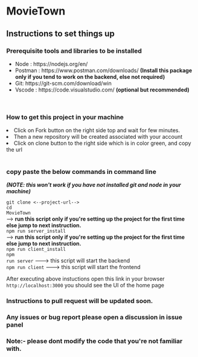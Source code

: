 # MovieTown

## Instructions to set things up

### Prerequisite tools and libraries to be installed

<ul>
  <li>Node : https://nodejs.org/en/</li>
  <li>Postman : https://www.postman.com/downloads/ <b>(Install this package only if you tend to work on the backend, else not required)</b></li>
  <li>Git: https://git-scm.com/download/win</li>
  <li>Vscode : https://code.visualstudio.com/   <b>(optional but recommended)</b></li> 
</ul>
<br>

### How to get this project in your machine

<li>Click on Fork button on the right side top and wait for few minutes.</li>
<li>Then a new repository will be created associated with your account</li>
<li>Click on clone button to the right side which is in color green, and copy the url</li><br>

### copy paste the below commands in command line

<b><i>(NOTE: this won't work if you have not installed git and node in your machine)</i></b>

<code>git clone <--project-url--></code><br>
<code>cd MovieTown</code><br>
  --> <b>run this script only if you're setting up the project for the first time else jump to next instruction.</b><br>
<code>npm run server_install</code><br> 
   --> <b>run this script only if you're setting up the project for the first time else jump to next instruction.</b><br>
  <code>npm run client_install</code><br>
<code>npm run server</code> ---> this script will start the backend<br>
<code>npm run client</code> ---> this script will start the frontend
  
  
After executing above instuctions open this link in your browser <code>http://localhost:3000</code> you should see the UI of the home page

### Instructions to pull request will be updated soon.

### Any issues or bug report please open a discussion in issue panel

### Note:- please dont modify the code that you're not familiar with.
